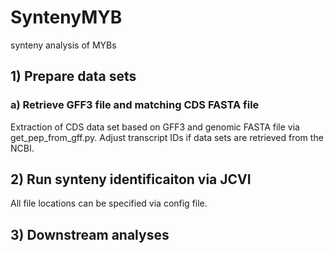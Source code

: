 # SyntenyMYB
synteny analysis of MYBs

## 1) Prepare data sets ##

### a) Retrieve GFF3 file and matching CDS FASTA file ###
Extraction of CDS data set based on GFF3 and genomic FASTA file via get_pep_from_gff.py.
Adjust transcript IDs if data sets are retrieved from the NCBI.



## 2) Run synteny identificaiton via JCVI ##
All file locations can be specified via config file.


## 3) Downstream analyses ##
